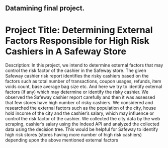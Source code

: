 ## Datamining final project.

# Project Title: Determining External Factors Responsible for High Risk Cashiers in A Safeway Store

Description: In this project, we intend to determine external factors that may control the risk factor
of the cashier in the Safeway store. The given Safeway cashier risk report identifies the risky cashiers based on the factors such as total number of transactions, coupon usages, refunds, item voids count, base average bag size etc. And here we try to identify external factors (if any) which may determine or identify the risky cashier. We observed the Safeway cashier report carefully and then it was assessed that few stores have high number of risky cashiers. We considered and researched the external factors such as the population of the city, house hold income of the city and the cashier’s salary, which may influence or control the risk factor of the cashier. We collected the city data by the web scraping, cashier’s salary using the Indeed API and analyzed the collected data using the decision tree. This would be helpful for Safeway to identify high risk stores (stores having more number of high risk cashiers) depending upon the above mentioned external factors


